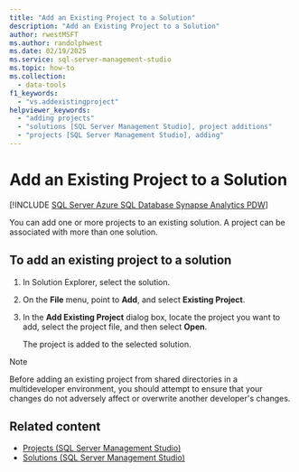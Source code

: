 ```yaml
---
title: "Add an Existing Project to a Solution"
description: "Add an Existing Project to a Solution"
author: rwestMSFT
ms.author: randolphwest
ms.date: 02/19/2025
ms.service: sql-server-management-studio
ms.topic: how-to
ms.collection:
  - data-tools
f1_keywords:
  - "vs.addexistingproject"
helpviewer_keywords:
  - "adding projects"
  - "solutions [SQL Server Management Studio], project additions"
  - "projects [SQL Server Management Studio], adding"
---
```


# Add an Existing Project to a Solution

[!INCLUDE [SQL Server Azure SQL Database Synapse Analytics PDW](../includes/applies-to-version/sql-asdb-asdbmi-asa-pdw.md)]

You can add one or more projects to an existing solution. A project can be associated with more than one solution.

## To add an existing project to a solution

1. In Solution Explorer, select the solution.

1. On the **File** menu, point to **Add**, and select **Existing Project**.

1. In the **Add Existing Project** dialog box, locate the project you want to add, select the project file, and then select **Open**.

    The project is added to the selected solution.

> [!NOTE]  
> Before adding an existing project from shared directories in a multideveloper environment, you should attempt to ensure that your changes do not adversely affect or overwrite another developer's changes.

## Related content

- [Projects (SQL Server Management Studio)](projects-sql-server-management-studio.md)
- [Solutions (SQL Server Management Studio)](solutions-sql-server-management-studio.md)
